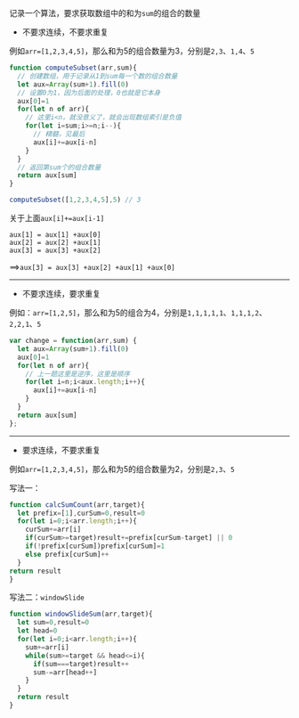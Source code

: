 记录一个算法，要求获取数组中的和为`sum`的组合的数量

* 不要求连续，不要求重复

例如`arr=[1,2,3,4,5]`，那么和为5的组合数量为3，分别是`2,3`、`1,4`、`5`

```js
function computeSubset(arr,sum){
  // 创建数组，用于记录从1到sum每一个数的组合数量
  let aux=Array(sum+1).fill(0)
  // 设置0为1，因为后面的处理，0也就是它本身
  aux[0]=1
  for(let n of arr){
    // 这里i<n，就没意义了，就会出现数组索引是负值
    for(let i=sum;i>=n;i--){
      // 精髓，见最后
      aux[i]+=aux[i-n]
    }
  }
  // 返回第sum个的组合数量
  return aux[sum]
}

computeSubset([1,2,3,4,5],5) // 3
```
关于上面`aux[i]+=aux[i-1]`
```
aux[1] = aux[1] +aux[0]
aux[2] = aux[2] +aux[1]
aux[3] = aux[3] +aux[2]
```
==>`aux[3] = aux[3] +aux[2] +aux[1] +aux[0]`

--------

* 不要求连续，要求重复

例如：`arr=[1,2,5]`，那么和为5的组合为4，分别是`1,1,1,1,1`、`1,1,1,2`、`2,2,1`、`5`

```js
var change = function(arr,sum) {
  let aux=Array(sum+1).fill(0)
  aux[0]=1
  for(let n of arr){
    // 上一题这里是逆序，这里是顺序
    for(let i=n;i<aux.length;i++){
      aux[i]+=aux[i-n]
    }
  }
  return aux[sum]
};
```

-----

* 要求连续，不要求重复

例如`arr=[1,2,3,4,5]`，那么和为5的组合数量为2，分别是`2,3`、`5`

写法一：
```js
function calcSumCount(arr,target){
  let prefix=[1],curSum=0,result=0
  for(let i=0;i<arr.length;i++){
    curSum+=arr[i]
    if(curSum>=target)result+=prefix[curSum-target] || 0
    if(!prefix[curSum])prefix[curSum]=1
    else prefix[curSum]++
  }
return result
}
```

写法二：`windowSlide`

```js
function windowSlideSum(arr,target){
  let sum=0,result=0
  let head=0
  for(let i=0;i<arr.length;i++){
    sum+=arr[i]
    while(sum>=target && head<=i){
      if(sum===target)result++
      sum-=arr[head++]
    }
  }
  return result
}
```